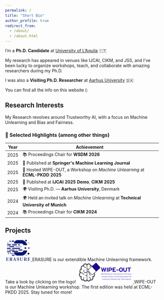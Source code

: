 ```yaml
---
permalink: /
title: "Short Bio"
author_profile: true
redirect_from: 
  - /about/
  - /about.html
---
```



I’m a **Ph.D. Candidate** at  [University of L’Aquila](https://www.univaq.it/en/) 🇮🇹  


My research has appeared in venues like IJCAI, CIKM, and JSS, and I’ve been lucky to organize workshops, teach, and collaborate with amazing researchers during my Ph.D.


I was also a **Visiting Ph.D. Researcher** at [Aarhus University](https://international.au.dk/) 🇩🇰 


You can find all the info on this website (:


**Research Interests**
-----

My Research revolves around Trustworthy AI, with a focus on Machine Unlearning and Bias and Fairness.

### 🌟 Selected Highlights (among other things)

| Year | Achievement |
|------|--------------|
| 2025 | 📚 Proceedings Chair for **WSDM 2026** |
| 2025 | 📘 Published at **Springer's Machine Learning Journal** |
| 2025 | 👥 Hosted WIPE-OUT, a Workshop on *Machine Unlearning* at **ECML-PKDD 2025** |
| 2025 | 📘 Published at **IJCAI 2025 Demo**, **CIKM 2025** |
| 2025 | 🌍 Visiting Ph.D. — **Aarhus University**, Denmark |
| 2024 | 🌍 Held an invited talk on *Machine Unlearning* at **Technical University of Munich** |
| 2024 | 📚 Proceedings Chair for **CIKM 2024** |


**Projects**
-----

<a href="https://github.com/aiim-research/ERASURE" target="_blank">
<img src="images/ERASURE_LOGO.png" alt="ERASURE" style="height:70px; width:auto;"> 
</a> ERASURE is our extendible Machine Unlearning framework. Take a look by clicking on the logo!

<a href="https://aiimlab.org/events/ECML_PKDD_2025_WIPE-OUT_Innovations_Privacy-preservation_Evaluations_Machine_Unlearning_Techniques" target="_blank">
<img src="images/WIPE-OUT.png" alt="WIPE-OUT" style="height:70px; width:auto;"> 
</a> WIPE-OUT is our Machine Unlearning workshop. The first edition was held at ECML-PKDD 2025. Stay tuned for more!